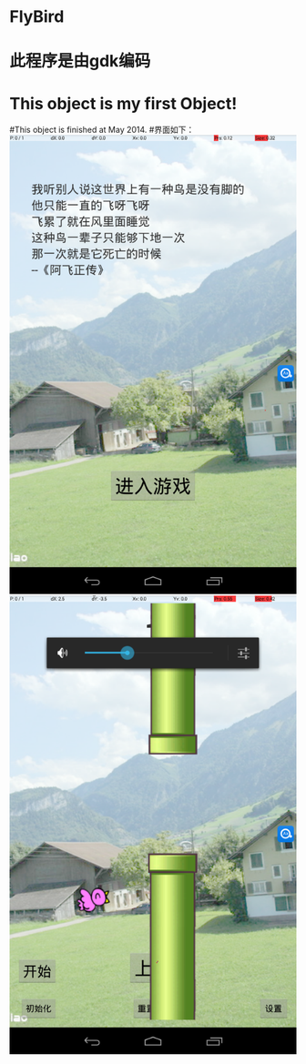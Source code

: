 # FlyBird


# 此程序是由gdk编码
# This object is my first Object!
#This object is finished at May 2014.
#界面如下：
![image](https://github.com/feemung/FlyBird/blob/master/mainActivity.png)
![image](https://github.com/feemung/FlyBird/blob/master/startActivity.png)
